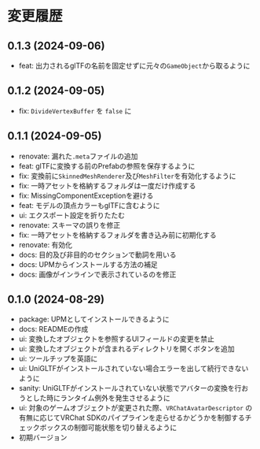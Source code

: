 # 変更履歴
## 0.1.3 (2024-09-06)
* feat: 出力されるglTFの名前を固定せずに元々の`GameObject`から取るように

## 0.1.2 (2024-09-05)
* fix: `DivideVertexBuffer` を `false` に

## 0.1.1 (2024-09-05)
* renovate: 漏れた`.meta`ファイルの追加
* feat: glTFに変換する前のPrefabの参照を保存するように
* fix: 変換前に`SkinnedMeshRenderer`及び`MeshFilter`を有効化するように
* fix: 一時アセットを格納するフォルダは一度だけ作成する
* fix: MissingComponentExceptionを避ける
* feat: モデルの頂点カラーもglTFに含むように
* ui: エクスポート設定を折りたたむ
* renovate: スキーマの誤りを修正
* fix: 一時アセットを格納するフォルダを書き込み前に初期化する
* renovate: 有効化
* docs: 目的及び非目的のセクションで動詞を用いる
* docs: UPMからインストールする方法の補足
* docs: 画像がインラインで表示されているのを修正

## 0.1.0 (2024-08-29)
* package: UPMとしてインストールできるように
* docs: READMEの作成
* ui: 変換したオブジェクトを参照するUIフィールドの変更を禁止
* ui: 変換したオブジェクトが含まれるディレクトリを開くボタンを追加
* ui: ツールチップを英語に
* ui: UniGLTFがインストールされていない場合エラーを出して続行できないように
* sanity: UniGLTFがインストールされていない状態でアバターの変換を行おうとした時にランタイム例外を発生させるように
* ui: 対象のゲームオブジェクトが変更された際、`VRChatAvatarDescriptor` の有無に応じてVRChat SDKのパイプラインを走らせるかどうかを制御するチェックボックスの制御可能状態を切り替えるように
* 初期バージョン

